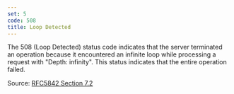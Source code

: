 ```yaml
---
set: 5
code: 508
title: Loop Detected
---
```


The 508 (Loop Detected) status code indicates that the server terminated an
operation because it encountered an infinite loop while processing a request
with "Depth: infinity".  This status indicates that the entire operation failed.

Source: [RFC5842 Section 7.2][1]

[1]: <http://tools.ietf.org/html/rfc5842#section-7.2>